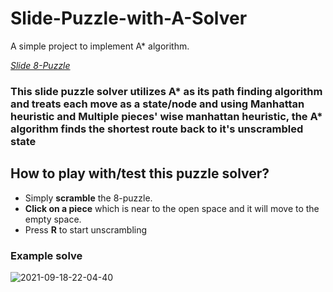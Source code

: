 # Slide-Puzzle-with-A-Solver

A simple project to implement A* algorithm.

 _[Slide 8-Puzzle](https://rushour0.github.io/Slide-Puzzle-with-A-Solver/)_

### This slide puzzle solver utilizes A* as its path finding algorithm and treats each move as a state/node and using Manhattan heuristic and Multiple pieces' wise manhattan heuristic, the A* algorithm finds the shortest route back to it's unscrambled state

## How to play with/test this puzzle solver?

- Simply **scramble** the 8-puzzle.
- **Click on a piece** which is near to the open space and it will move to the empty space.
- Press **R** to start unscrambling


### Example solve

![2021-09-18-22-04-40](https://user-images.githubusercontent.com/72869428/133895935-2ca65e0a-d870-4f0f-98ea-47be9415a694.gif)
